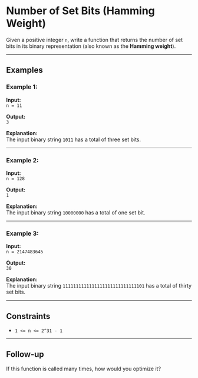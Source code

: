 # Number of Set Bits (Hamming Weight)

Given a positive integer `n`, write a function that returns the number of set bits in its binary representation (also known as the **Hamming weight**).

---

## Examples

### Example 1:
**Input:**  
`n = 11`  

**Output:**  
`3`  

**Explanation:**  
The input binary string `1011` has a total of three set bits.

---

### Example 2:
**Input:**  
`n = 128`  

**Output:**  
`1`  

**Explanation:**  
The input binary string `10000000` has a total of one set bit.

---

### Example 3:
**Input:**  
`n = 2147483645`  

**Output:**  
`30`  

**Explanation:**  
The input binary string `1111111111111111111111111111101` has a total of thirty set bits.

---

## Constraints
- `1 <= n <= 2^31 - 1`

---

## Follow-up
If this function is called many times, how would you optimize it?
